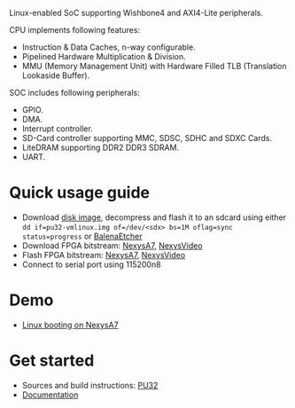 Linux-enabled SoC supporting Wishbone4 and AXI4-Lite peripherals.

CPU implements following features:
- Instruction & Data Caches, n-way configurable.
- Pipelined Hardware Multiplication & Division.
- MMU (Memory Management Unit) with Hardware Filled TLB (Translation Lookaside Buffer).

SOC includes following peripherals:
- GPIO.
- DMA.
- Interrupt controller.
- SD-Card controller supporting MMC, SDSC, SDHC and SDXC Cards.
- LiteDRAM supporting DDR2 DDR3 SDRAM.
- UART.

# Quick usage guide
- Download [disk image](https://github.com/fontamsoc/pu32/releases/latest/download/pu32-vmlinux.img.xz), decompress and flash it to an sdcard using either `dd if=pu32-vmlinux.img of=/dev/<sdx> bs=1M oflag=sync status=progress` or [BalenaEtcher](https://www.balena.io/etcher)
- Download FPGA bitstream: [NexysA7](https://github.com/fontamsoc/pu32/raw/main/nexys4ddr.bit), [NexysVideo](https://github.com/fontamsoc/pu32/raw/main/nexysvideo.bit)
- Flash FPGA bitstream: [NexysA7](https://reference.digilentinc.com/programmable-logic/nexys-a7/reference-manual#usb_host_and_micro_sd_programming), [NexysVideo](https://digilent.com/reference/programmable-logic/nexys-video/reference-manual#usb_host_and_micro_sd_programming)
- Connect to serial port using 115200n8

# Demo
- [Linux booting on NexysA7](https://asciinema.org/a/424616?t=21)

# Get started
- Sources and build instructions: [PU32](https://github.com/fontamsoc/pu32)
- [Documentation](https://github.com/fontamsoc/docs)
